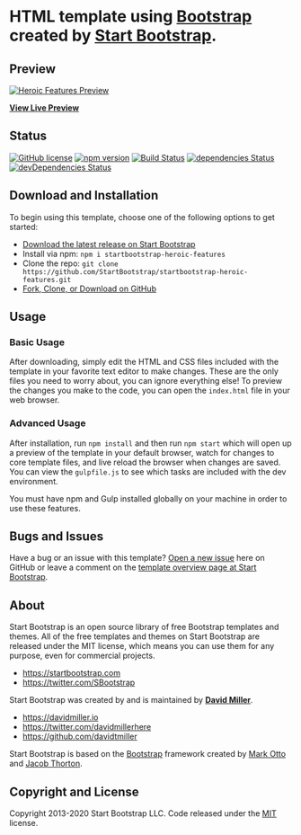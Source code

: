 # HTML template using [Bootstrap](https://getbootstrap.com/) created by [Start Bootstrap](https://startbootstrap.com/).

## Preview

[![Heroic Features Preview](https://assets.startbootstrap.com/img/screenshots/templates/heroic-features.png)](https://startbootstrap.github.io/startbootstrap-heroic-features/)

**[View Live Preview](https://startbootstrap.github.io/startbootstrap-heroic-features/)**

## Status

[![GitHub license](https://img.shields.io/badge/license-MIT-blue.svg)](https://raw.githubusercontent.com/StartBootstrap/startbootstrap-heroic-features/master/LICENSE)
[![npm version](https://img.shields.io/npm/v/startbootstrap-heroic-features.svg)](https://www.npmjs.com/package/startbootstrap-heroic-features)
[![Build Status](https://travis-ci.org/StartBootstrap/startbootstrap-heroic-features.svg?branch=master)](https://travis-ci.org/StartBootstrap/startbootstrap-heroic-features)
[![dependencies Status](https://david-dm.org/StartBootstrap/startbootstrap-heroic-features/status.svg)](https://david-dm.org/StartBootstrap/startbootstrap-heroic-features)
[![devDependencies Status](https://david-dm.org/StartBootstrap/startbootstrap-heroic-features/dev-status.svg)](https://david-dm.org/StartBootstrap/startbootstrap-heroic-features?type=dev)

## Download and Installation

To begin using this template, choose one of the following options to get started:

* [Download the latest release on Start Bootstrap](https://startbootstrap.com/template/heroic-features/)
* Install via npm: `npm i startbootstrap-heroic-features`
* Clone the repo: `git clone https://github.com/StartBootstrap/startbootstrap-heroic-features.git`
* [Fork, Clone, or Download on GitHub](https://github.com/StartBootstrap/startbootstrap-heroic-features)

## Usage

### Basic Usage

After downloading, simply edit the HTML and CSS files included with the template in your favorite text editor to make changes. These are the only files you need to worry about, you can ignore everything else! To preview the changes you make to the code, you can open the `index.html` file in your web browser.

### Advanced Usage

After installation, run `npm install` and then run `npm start` which will open up a preview of the template in your default browser, watch for changes to core template files, and live reload the browser when changes are saved. You can view the `gulpfile.js` to see which tasks are included with the dev environment.

You must have npm and Gulp installed globally on your machine in order to use these features.

## Bugs and Issues

Have a bug or an issue with this template? [Open a new issue](https://github.com/StartBootstrap/startbootstrap-heroic-features/issues) here on GitHub or leave a comment on the [template overview page at Start Bootstrap](https://startbootstrap.com/template/heroic-features/).

## About

Start Bootstrap is an open source library of free Bootstrap templates and themes. All of the free templates and themes on Start Bootstrap are released under the MIT license, which means you can use them for any purpose, even for commercial projects.

* <https://startbootstrap.com>
* <https://twitter.com/SBootstrap>

Start Bootstrap was created by and is maintained by **[David Miller](https://davidmiller.io/)**.

* <https://davidmiller.io>
* <https://twitter.com/davidmillerhere>
* <https://github.com/davidtmiller>

Start Bootstrap is based on the [Bootstrap](https://getbootstrap.com/) framework created by [Mark Otto](https://twitter.com/mdo) and [Jacob Thorton](https://twitter.com/fat).

## Copyright and License

Copyright 2013-2020 Start Bootstrap LLC. Code released under the [MIT](https://github.com/StartBootstrap/startbootstrap-heroic-features/blob/gh-pages/LICENSE) license.
